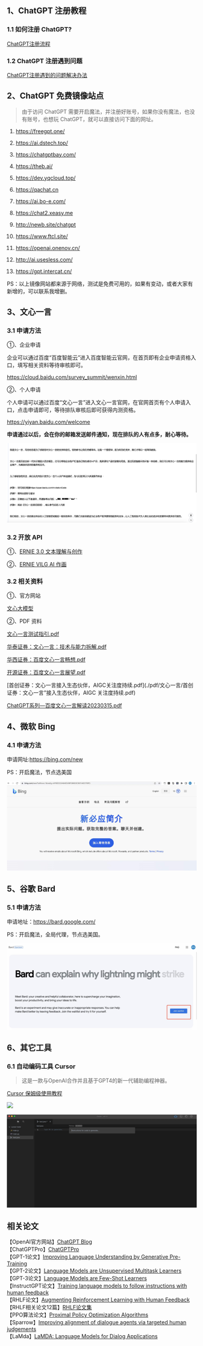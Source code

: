## 1、ChatGPT 注册教程

### 1.1 如何注册 ChatGPT?

[ChatGPT注册流程](chatgpt/ChatGPT注册流程.md)

### 1.2 ChatGPT 注册遇到问题

[ChatGPT注册遇到的问题解决办法](chatgpt/ChatGPT注册遇到的问题.md)





## 2、ChatGPT 免费镜像站点
> 由于访问 ChatGPT 需要开启魔法，并注册好账号，如果你没有魔法，也没有账号，也想玩 ChatGPT，就可以直接访问下面的网址。

1. https://freegpt.one/

2. https://ai.dstech.top/

3. https://chatgptbay.com/

4. https://theb.ai/

5. https://dev.yqcloud.top/

6. https://qachat.cn

7. https://ai.bo-e.com/

8. https://chat2.xeasy.me

9. http://newb.site/chatgpt

10. https://www.ftcl.site/

11. https://openai.onenov.cn/

12. http://ai.usesless.com/

13. https://gpt.intercat.cn/

PS：以上镜像网站都来源于网络，测试是免费可用的，如果有变动，或者大家有新增的，可以联系我增删。





## 3、文心一言

### 3.1 申请方法

①、企业申请

企业可以通过百度“百度智能云”进入百度智能云官网，在首页即有企业申请资格入口，填写相关资料等待审核即可。

https://cloud.baidu.com/survey_summit/wenxin.html

 ②、个人申请

个人申请可以通过百度“文心一言”进入文心一言官网，在官网首页有个人申请入口，点击申请即可，等待排队审核后即可获得内测资格。 

https://yiyan.baidu.com/welcome

**申请通过以后，会在你的邮箱发送邮件通知，现在排队的人有点多，耐心等待。**

![](images/wenxin/wenxin-00-00.png)



### 3.2 开放 API

①、[ERNIE 3.0 文本理解与创作](https://wenxin.baidu.com/ernie3)

②、[ERNIE VILG AI 作画](https://wenxin.baidu.com/ernie-vilg)



### 3.2 相关资料

①、官方网站

[文心大模型](https://wenxin.baidu.com/)

②、PDF 资料

[文心一言测试指引.pdf](./pdf/文心一言/文心一言测试指引.pdf)  

[华泰证券：文心一言：技术与能力拆解.pdf](./pdf/文心一言/华泰证券：文心一言：技术与能力拆解.pdf)  

[华西证券：百度文心一言畅想.pdf](./pdf/文心一言/华西证券：百度文心一言畅想.pdf)  

[开源证券：百度文心一言展望.pdf](./pdf/文心一言/开源证券：百度文心一言展望.pdf)  

[首创证券：文心一言接入生态伙伴，AIGC关注度持续.pdf](./pdf/文心一言/首创证券：文心一言”接入生态伙伴，AIGC 关注度持续.pdf)  

[ChatGPT系列—百度文心一言解读20230315.pdf](./pdf/文心一言/ChatGPT系列—百度文心一言解读20230315.pdf)  




## 4、微软 Bing

### 4.1 申请方法

申请网址:https://bing.com/new

PS：开启魔法，节点选美国

![](images/bing/bing-00-00.png)









## 5、谷歌 Bard

### 5.1 申请方法

申请地址：https://bard.google.com/

PS：开启魔法，全局代理，节点选美国。

![](images/bard/bard-00-01.png)



## 6、其它工具

### 6.1 自动编码工具 Cursor

> 这是一款与OpenAI合作并且基于GPT4的新一代辅助编程神器。

[Cursor 保姆级使用教程](https://mp.weixin.qq.com/s?__biz=MzUwOTQwNTUzNQ==&mid=2247489976&idx=1&sn=381061a5d739d290f7379d38d7a40807&chksm=f913e988ce64609e17c36b217a07cbd1057b51c81b614c7fc64ab15d814f0eb7473fb00035db&token=1838004954&lang=zh_CN#rd)

![](images/cursor/cursor-00-11.gif)

![](images/cursor/cursor-00-10.png)



## 相关论文

【OpenAI官方网站】[ChatGPT Blog](https://openai.com/blog/chatgpt/)  
【ChatGPTPro】[ChatGPTPro](https://chatgpt.pro/)  
【GPT-1论文】[Improving Language Understanding by Generative Pre-Training](https://cdn.openai.com/research-covers/language-unsupervised/language_understanding_paper.pdf)  
【GPT-2论文】[Language Models are Unsupervised Multitask Learners](https://cdn.openai.com/better-language-models/language_models_are_unsupervised_multitask_learners.pdf)  
【GPT-3论文】[Language Models are Few-Shot Learners](https://arxiv.org/abs/2005.14165)  
【InstructGPT论文】[Training language models to follow instructions with human feedback](https://arxiv.org/pdf/2203.02155.pdf)  
【RHLF论文】[Augmenting Reinforcement Learning with Human Feedback](https://www.cs.utexas.edu/~ai-lab/pubs/ICML_IL11-knox.pdf)  
【RHLF相关论文12篇】[RHLF论文集](PDF/RLHF论文集/)  
【PPO算法论文】[Proximal Policy Optimization Algorithms](https://arxiv.org/abs/1707.06347)  
【Sparrow】[Improving alignment of dialogue agents via targeted human judgements](https://arxiv.org/abs/2209.14375)  
【LaMda】[LaMDA: Language Models for Dialog Applications](https://arxiv.org/abs/2201.08239)  
